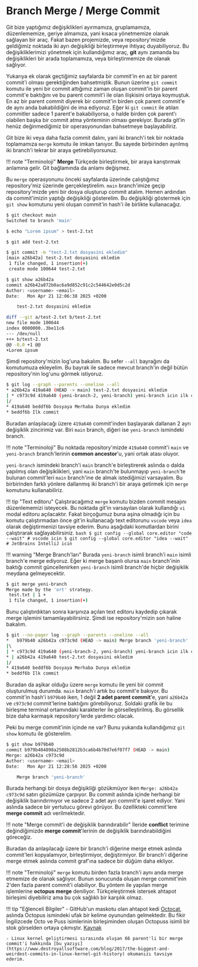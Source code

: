 # Branch Merge / Merge Commit

Git bize yaptığımız değişiklikleri ayırmamıza, gruplamamıza, düzenlememize, geriye almamıza, yani kısaca yönetmemize olanak sağlayan bir araç. Fakat bazen projemizde, veya repository'mizde geldiğimiz noktada iki ayrı değişikliği birleştirmeye ihtiyaç duyabiliyoruz. Bu değişikliklerimizi yönetmek için kullandığımız araç, **git** aynı zamanda bu değişiklikleri bir arada toplamamıza, veya birleştirmemize de olanak sağlıyor.

Yukarıya ek olarak geçtiğimiz sayfalarda bir commit'in en az bir parent commit'i olması gerektiğinden bahsetmiştik. Bunun üzerine `git commit` komutu ile yeni bir commit attığımız zaman oluşan commit'in bir parent commit'e baktığını ve bu parent commit'i ile olan ilişkisini ortaya koymuştuk. En az bir parent commit diyerek bir commit'in birden çok parent commit'e de aynı anda bakabildiğini de ima ediyoruz. Eğer ki `git commit` ile atılan commitler sadece 1 parent'e bakabiliyorsa, o halde birden çok parent'ı olabilen başka bir commit atma yönteminin olması gerekiyor. Burada git'in henüz değinmediğimiz bir operasyonundan bahsetmeye başlayabiliriz.

Git bize iki veya daha fazla commit dalını, yani iki branch'i tek bir noktada toplamamıza `merge` komutu ile imkan tanıyor. Bu sayede birbirinden ayrılmış iki branch'i tekrar bir araya getirebiliyorsunuz.

!!! note "Terminoloji"
    **Merge** Türkçede birleştirmek, bir araya karıştırmak anlamına gelir. Git bağlamında da anlamı değişmez.

Bu `merge` operasyonunu önceki sayfalarda üzerinde çalıştığımız repository'miz üzerinde gerçekleştirelim. `main` branch'imize geçip repository'mizde yeni bir dosya oluşturup commit atalım. Hemen ardından da commit'imizin yaptığı değişikliği gösterelim. Bu değişikliği göstermek için `git show` komutunu yeni oluşan commit'in hash'i ile birlikte kullanacağız.

```bash
$ git checkout main
Switched to branch 'main'

$ echo "Lorem ipsum" > test-2.txt

$ git add test-2.txt

$ git commit -m "test-2.txt dosyasini ekledim"
[main a26b42a] test-2.txt dosyasini ekledim
 1 file changed, 1 insertion(+)
 create mode 100644 test-2.txt

$ git show a26b42a
commit a26b42a072b0ac6a9d852c91c2c544642e0d5c2d
Author: <username> <email>
Date:   Mon Apr 21 12:06:38 2025 +0200

    test-2.txt dosyasini ekledim

diff --git a/test-2.txt b/test-2.txt
new file mode 100644
index 0000000..3be11c6
--- /dev/null
+++ b/test-2.txt
@@ -0,0 +1 @@
+Lorem ipsum
```

Şimdi repository'mizin log'una bakalım. Bu sefer `--all` bayrağını da komutumuza ekleyelim. Bu bayrak ile sadece mevcut branch'in değil bütün repository'nin log'unu görmek istiyoruz.

```bash
$ git log --graph --parents --oneline --all
* a26b42a 419a640 (HEAD -> main) test-2.txt dosyasini ekledim
| * c973c9d 419a640 (yeni-branch-2, yeni-branch) yeni-branch icin ilk commitimi atiyorum
|/  
* 419a640 beddf6b Dosyaya Merhaba Dunya ekledim
* beddf6b Ilk commit
```

Buradan anlaşılacağı üzere `419a640` commit'inden başlayarak dallanan 2 ayrı değişiklik zincirimiz var. Biri `main` branch, diğeri ise `yeni-branch` ismindeki branch.

!!! note "Terminoloji"
    Bu noktada repository'mizde `419a640` commit'i `main` ve `yeni-branch` branch'lerinin **common ancestor**'u, yani ortak atası oluyor.

`yeni-branch` ismindeki branch'i `main` branch'e birleştirerek aslında o dalda yapılmış olan değişiklikleri, yani `main` branch'te bulunmayıp `yeni-branch`'te bulunan commit'leri `main` branch'ine de almak istediğimizi varsayalım. Bu birbirinden farklı yönlere dallanmış iki branch'i bir araya getirmek için `merge` komutunu kullanabiliriz.

!!! tip "Text editoru"
    Çalıştıracağımız `merge` komutu bizden commit mesajını düzenlememizi isteyecek. Bu noktada git'in varsayılan olarak kullandığı `vi` modal editoru açılacaktır. Fakat birçoğumuz buna aşina olmadığı için bu komutu çalıştırmadan önce git'in kullanacağı text editorunu `vscode` veya `idea` olarak değiştirmenizi tavsiye ederim. Bunu aşağıdaki komutlardan birini çalıştırarak sağlayabilirsiniz.
    ```bash
    $ git config --global core.editor "code --wait" # vscode icin
    $ git config --global core.editor "idea --wait" # JetBrains IntelliJ icin
    ```

!!! warning "Merge Branch'ları"
    Burada `yeni-branch` isimli branch'i `main` isimli branch'e merge ediyoruz. Eğer ki merge başarılı olursa `main` branch'inin baktığı commit güncellenirken `yeni-branch` isimli branch'de hiçbir değişiklik meydana gelmeyecektir.

```bash
$ git merge yeni-branch
Merge made by the 'ort' strategy.
 test.txt | 1 +
 1 file changed, 1 insertion(+)
```

Bunu çalıştırdıktan sonra karşınıza açılan text editoru kaydedip çıkarak merge işlemini tamamlayabilirsiniz. Şimdi ise repository'mizin son haline bakalım.

```bash
$ git --no-pager log --graph --parents --oneline --all
*   b979b40 a26b42a c973c9d (HEAD -> main) Merge branch 'yeni-branch'
|\  
| * c973c9d 419a640 (yeni-branch-2, yeni-branch) yeni-branch icin ilk commitimi atiyorum
* | a26b42a 419a640 test-2.txt dosyasini ekledim
|/  
* 419a640 beddf6b Dosyaya Merhaba Dunya ekledim
* beddf6b Ilk commit
```

Buradan da aşikar olduğu üzere `merge` komutu ile yeni bir commit oluşturulmuş durumda. `main` branch'i artık bu commit'e bakıyor. Bu commit'in hash'i `b979b40` iken, 1 değil **2 adet parent commit**'e, yani `a26b42a` ve `c973c9d` commit'lerine baktığını görebiliyoruz. Soldaki grafik ile bu birleşme terminal ortamındaki karakterler ile görselleştirilmiş. Bu görsellik bize daha karmaşık repository'lerde yardımcı olacak.

Peki bu merge commit'inin içinde ne var? Bunu yukarıda kullandığımız `git show` komutu ile gösterelim.

```bash
$ git show b979b40
commit b979b404898a2508b2812b3ca6b4b70d7e6f07f7 (HEAD -> main)
Merge: a26b42a c973c9d
Author: <username> <email>
Date:   Mon Apr 21 12:28:56 2025 +0200

    Merge branch 'yeni-branch'
```

Burada herhangi bir dosya değişikliği gözükmüyor iken `Merge: a26b42a c973c9d` satırı gözümüze çarpıyor. Bu commit aslında içinde herhangi bir değişiklik barındırmıyor ve sadece 2 adet ayrı commit'e işaret ediyor. Yani aslında sadece bir yertutucu görevi görüyor. Bu özellikteki commit'lere **merge commit** adı verilmektedir.

!!! note "Merge commit'i de değişiklik barındırabilir"
    İleride **conflict** terimine değindiğimizde **merge commit**'lerinin de değişiklik barındırabildiğini göreceğiz.

Buradan da anlaşılacağı üzere bir branch'i diğerine merge etmek aslında commit'leri kopyalamıyor, birleştirmiyor, değiştirmiyor. Bir branch'i diğerine merge etmek aslında commit graf'ına sadece bir düğüm daha ekliyor.

!!! note "Terminoloji"
    `merge` komutu birden fazla branch'i aynı anda merge etmemize de olanak sağlıyor. Bunun sonucunda oluşan merge commit'inin 2'den fazla parent commit'i olabiliyor. Bu yöntem ile yapılan merge işlemlerine **octopus merge** deniliyor. Türkçeleştirmek istersek ahtapot birleşimi diyebiliriz ama bu çok sağlıklı bir karşılık olmaz.

!!! tip "Eğlenceli Bilgiler"
    - GitHub'un maskotu olan ahtapot kedi [Octocat](https://myoctocat.com), aslında Octopus ismindeki ufak bir kelime oyunundan gelmektedir. Bu fikir İngilizcede Octo ve Puss isimlerinin birleşiminden oluşan Octopuss isimli bir stok görselden ortaya çıkmıştır. [Kaynak](https://en.wikipedia.org/wiki/GitHub#Mascot)

    - Linux kernel geliştirmesi sırasında oluşan 66 parent'li bir merge commit'i hakkında [bu yazıyı](https://www.destroyallsoftware.com/blog/2017/the-biggest-and-weirdest-commits-in-linux-kernel-git-history) okumanızı tavsiye ederim.
